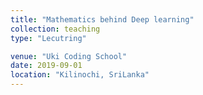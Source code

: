 ```yaml
---
title: "Mathematics behind Deep learning"
collection: teaching
type: "Lecutring"

venue: "Uki Coding School"
date: 2019-09-01
location: "Kilinochi, SriLanka"
---
```

